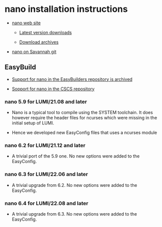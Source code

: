 # nano installation instructions

  * [nano web site](https://www.nano-editor.org/)

      * [Latest version downloads](https://www.nano-editor.org/download.php)

      * [Download archives](https://www.nano-editor.org/dist/)

  * [nano on Savannah git](https://git.savannah.gnu.org/cgit/nano.git/log/)


## EasyBuild

  * [Support for nano in the EasyBuilders repository is archived](https://github.com/easybuilders/easybuild-easyconfigs/tree/develop/easybuild/easyconfigs/__archive__/n/nano)

  * [Sopport for nano in the CSCS repository](https://github.com/eth-cscs/production/tree/master/easybuild/easyconfigs/n/nano)


### nano 5.9 for LUMI/21.08 and later

  * Nano is a typical tool to compile using the SYSTEM toolchain. It does
    however require the header files for ncurses which were missing in the
    initial setup of LUMI.

  * Hence we developed new EasyConfig files that uses a ncurses module

### nano 6.2 for LUMI/21.12 and later

  * A trivial port of the 5.9 one. No new options were added to the EasyConfig.

### nano 6.3 for LUMI/22.06 and later

  * A trivial upgrade from 6.2. No new options were added to the EasyConfig.

### nano 6.4 for LUMI/22.08 and later
 
  * A trivial upgrade from 6.3. No new options were added to the EasyConfig.

  